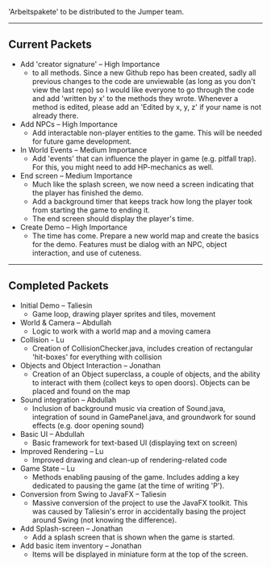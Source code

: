 'Arbeitspakete' to be distributed to the Jumper team.
***
## Current Packets 

- Add 'creator signature' – High Importance 
	- to all methods. Since a new Github repo has been created, sadly all previous changes to the code are unviewable (as long as you don't view the last repo) so I would like everyone to go through the code and add 'written by x' to the methods they wrote. Whenever a method is edited, please add an 'Edited by x, y, z' if your name is not already there.
- Add NPCs – High Importance
	- Add interactable non-player entities to the game. This will be needed for future game development.
- In World Events – Medium Importance
	- Add 'events' that can influence the player in game (e.g. pitfall trap). For this, you might need to add HP-mechanics as well.
- End screen – Medium Importance
	- Much like the splash screen, we now need a screen indicating that the player has finished the demo.
    - Add a background timer that keeps track how long the player took from starting the game to ending it.
    - The end screen should display the player's time.
- Create Demo – High Importance
	- The time has come. Prepare a new world map and create the basics for the demo. Features must be dialog with an NPC, object interaction, and use of cuteness. 

***
## Completed Packets

- Initial Demo – Taliesin
	- Game loop, drawing player sprites and tiles, movement
- World & Camera – Abdullah
	- Logic to work with a world map and a moving camera
- Collision - Lu
	- Creation of CollisionChecker.java, includes creation of rectangular 'hit-boxes' for everything with collision
- Objects and Object Interaction – Jonathan
	- Creation of an Object superclass, a couple of objects, and the ability to interact with them (collect keys to open doors). Objects can be placed and found on the map
- Sound integration – Abdullah
	- Inclusion of background music via creation of Sound.java, integration of sound in GamePanel.java, and groundwork for sound effects (e.g. door opening sound)
- Basic UI – Abdullah
	- Basic framework for text-based UI (displaying text on screen)
- Improved Rendering – Lu
	- Improved drawing and clean-up of rendering-related code
- Game State – Lu
	- Methods enabling pausing of the game. Includes adding a key dedicated to pausing the game (at the time of writing 'P').
- Conversion from Swing to JavaFX – Taliesin
	- Massive conversion of the project to use the JavaFX toolkit. This was caused by Taliesin's error in accidentally basing the project around Swing (not knowing the difference).
- Add Splash-screen – Jonathan
  - Add a splash screen that is shown when the game is started.
- Add basic item inventory – Jonathan 
  - Items will be displayed in miniature form at the top of the screen.
